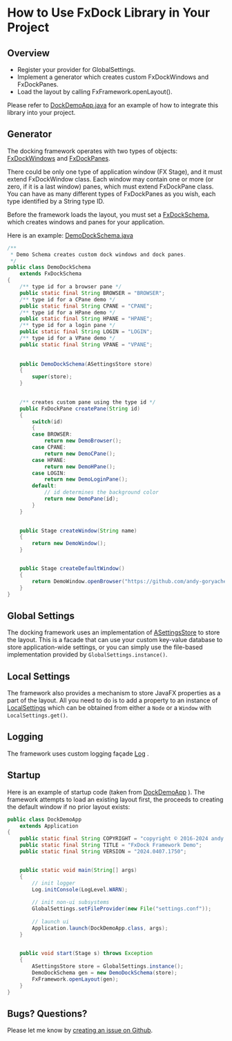 # How to Use FxDock Library in Your Project

## Overview

- Register your provider for GlobalSettings.
- Implement a generator which creates custom FxDockWindows and FxDockPanes.
- Load the layout by calling FxFramework.openLayout().

Please refer to [DockDemoApp.java](src/demo/dock/DockDemoApp.java) for an example of how to integrate this library into your project.



## Generator

The docking framework operates with two types of objects: 
[FxDockWindows](src/goryachev/fxdock/FxDockWindow.java)
and
[FxDockPanes](src/goryachev/fxdock/FxDockPane.java).

There could be only one type of application window (FX Stage), and it must extend FxDockWindow class.  Each window may contain one or more (or zero, if it is a last window) panes, which must extend FxDockPane class.  You can have as many different types of FxDockPanes as you wish, each type identified by a String type ID.

Before the framework loads the layout, you must set a 
[FxDockSchema](src/goryachev/fxdock/FxDockSchema.java),
which creates windows and panes for your application.

Here is an example:
[DemoDockSchema.java](src/demo/dock/DemoDockSchema.java)
```java
/**
 * Demo Schema creates custom dock windows and dock panes.
 */
public class DemoDockSchema
	extends FxDockSchema
{
	/** type id for a browser pane */
	public static final String BROWSER = "BROWSER";
	/** type id for a CPane demo */
	public static final String CPANE = "CPANE";
	/** type id for a HPane demo */
	public static final String HPANE = "HPANE";
	/** type id for a login pane */
	public static final String LOGIN = "LOGIN";
	/** type id for a VPane demo */
	public static final String VPANE = "VPANE";
	
	
	public DemoDockSchema(ASettingsStore store)
	{
		super(store);
	}
	

	/** creates custom pane using the type id */
	public FxDockPane createPane(String id)
	{
		switch(id)
		{
		case BROWSER:
			return new DemoBrowser();
		case CPANE:
			return new DemoCPane();
		case HPANE:
			return new DemoHPane();
		case LOGIN:
			return new DemoLoginPane();
		default:
			// id determines the background color
			return new DemoPane(id);
		}
	}
	

	public Stage createWindow(String name)
	{
		return new DemoWindow();
	}


	public Stage createDefaultWindow()
	{
		return DemoWindow.openBrowser("https://github.com/andy-goryachev/FxDock");
	}
}
```



## Global Settings

The docking framework uses an implementation of
[ASettingsStore](src/goryachev/common/util/ASettingsStore.java)
to store the layout.  This is a facade that can use your custom key-value database to store application-wide settings, or you
can simply use the file-based implementation provided by `GlobalSettings.instance()`.



## Local Settings

The framework also provides a mechanism to store JavaFX properties as a part of the layout.  All you need to do is to add a property to an instance of
[LocalSettings](src/goryachev/fx/settings/LocalSettings.java)
which can be obtained from either a `Node` or a `Window` with `LocalSettings.get()`.



## Logging

The framework uses custom logging façade
[Log](src/goryachev/common/log/Log.java)
.



## Startup

Here is an example of startup code (taken from 
[DockDemoApp](src/demo/dock/DockDemoApp.java)
).  The framework attempts to load an existing layout first, the proceeds to creating the default window if no prior layout exists:

```java
public class DockDemoApp
	extends Application
{
	public static final String COPYRIGHT = "copyright © 2016-2024 andy goryachev";
	public static final String TITLE = "FxDock Framework Demo";
	public static final String VERSION = "2024.0407.1750";


	public static void main(String[] args)
	{
		// init logger
		Log.initConsole(LogLevel.WARN);
		
		// init non-ui subsystems
		GlobalSettings.setFileProvider(new File("settings.conf"));
		
		// launch ui
		Application.launch(DockDemoApp.class, args);
	}
	

	public void start(Stage s) throws Exception
	{
		ASettingsStore store = GlobalSettings.instance();
		DemoDockSchema gen = new DemoDockSchema(store);
		FxFramework.openLayout(gen);
	}
}
```


## Bugs? Questions?

Please let me know by [creating an issue on Github](https://github.com/andy-goryachev/FxDock/issues/new).

